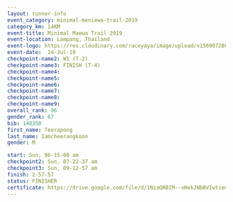 ```yaml
---
layout: runner-info 
event_category: minimal-meniewa-trail-2019 
category_km: 14KM 
event-title: Minimal Maewa Trail 2019 
event-location: Lampang, Thailand 
event-logo: https://res.cloudinary.com/raceyaya/image/upload/v1569072805/logo/minimal-trail_ktnvsp.jpg 
event-date:  14-Jul-19 
checkpoint-name2: W1 (T-2) 
checkpoint-name3: FINISH (T-4) 
checkpoint-name4: 
checkpoint-name5: 
checkpoint-name6: 
checkpoint-name7: 
checkpoint-name8: 
checkpoint-name9: 
overall_rank: 96
gender_rank: 67
bib: 140350
first_name: Teerapong
last_name: Iamcheerangkoon
gender: M

start: Sun, 06-15-00 am
checkpoint2: Sun, 07-22-37 am
checkpoint3: Sun, 09-12-57 am
finish: 2-57-57
status: FINISHER
certificate: https://drive.google.com/file/d/1NzaQRBIM--vHekJNbBVIwtiemZzM_4t1/view?usp=sharing
---
```

